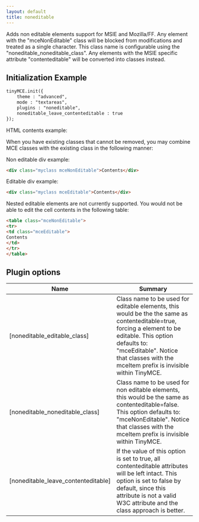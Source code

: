 ```yaml
---
layout: default
title: noneditable
---
```


Adds non editable elements support for MSIE and Mozilla/FF. Any element with the "mceNonEditable" class will be blocked from modifications and treated as a single character. This class name is configurable using the "noneditable_noneditable_class". Any elements with the MSIE specific attribute "contenteditable" will be converted into classes instead.

## Initialization Example

```html
tinyMCE.init({
	theme : "advanced",
	mode : "textareas",
	plugins : "noneditable",
	noneditable_leave_contenteditable : true
});

```

HTML contents example:

When you have existing classes that cannot be removed, you may combine MCE classes with the existing class in the following manner:

Non editable div example:

```html
<div class="myclass mceNonEditable">Contents</div>

```

Editable div example:

```html
<div class="myclass mceEditable">Contents</div>

```

Nested editable elements are not currently supported. You would not be able to edit the cell contents in the following table:

```html
<table class="mceNonEditable">
<tr>
<td class="mceEditable">
Contents
</td>
</tr>
</table>

```

## Plugin options

| Name | Summary |
| --- | --- |
| [noneditable_editable_class] | Class name to be used for editable elements, this would be the the same as contenteditable=true, forcing a element to be editable. This option defaults to: "mceEditable". Notice that classes with the mceItem prefix is invisible within TinyMCE. |
| [noneditable_noneditable_class] | Class name to be used for non editable elements, this would be the same as contenteditable=false. This option defaults to: "mceNonEditable". Notice that classes with the mceItem prefix is invisible within TinyMCE. |
| [noneditable_leave_contenteditable] | If the value of this option is set to true, all contenteditable attributes will be left intact. This option is set to false by default, since this attribute is not a valid W3C attribute and the class approach is better. |
